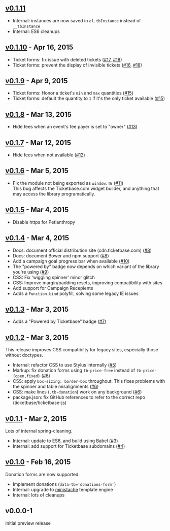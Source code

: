 ## [v0.1.11]

* Internal: instances are now saved in `el.tbInstance` instead of `__tbInstance`
* Internal: ES6 cleanups

## [v0.1.10] - Apr 16, 2015

* Ticket forms: fix issue with deleted tickets ([#17], [#18])
* Ticket forms: prevent the display of invisible tickets ([#16], [#18])

## [v0.1.9] - Apr 9, 2015

* Ticket forms: Honor a ticket's `min` and `max` quantities ([#15])
* Ticket forms: default the quantity to `1` if it's the only ticket available ([#15])

## [v0.1.8] - Mar 13, 2015

* Hide fees when an event's fee payer is set to "owner" ([#13])

## [v0.1.7] - Mar 12, 2015

* Hide fees when not available ([#12])

## [v0.1.6] - Mar 5, 2015

 * Fix the module not being exported as `window.TB` ([#11])<br>
   This bug affects the Ticketbase.com widget builder, and anything that may access the library programatically.

## [v0.1.5] - Mar 4, 2015

 * Disable https for Petlanthropy

## [v0.1.4] - Mar 4, 2015

 * Docs: document official distribution site (cdn.ticketbase.com) ([#8])
 * Docs: document Bower and npm support ([#8])
 * Add a campaign goal progress bar when available ([#10])
 * The "powered by" badge now depends on which variant of the library you're using ([#9])
 * CSS: Fix 'wiggling spinner' minor glitch
 * CSS: Improve margin/padding resets, improving compatibility with sites
 * Add support for Campaign Recepients
 * Adds a `Function.bind` polyfill, solving some legacy IE issues

## [v0.1.3] - Mar 3, 2015

 * Adds a "Powered by Ticketbase" badge ([#7])

## [v0.1.2] - Mar 3, 2015

This release improves CSS compatibilty for legacy sites, especially those without doctypes.

 * Internal: refactor CSS to use Stylus internally ([#5])
 * Markup: fix donation forms using `tb-price-free` instead of `tb-price-{open,fixed}` ([#6])
 * CSS: apply `box-sizing: border-box` throughout. This fixes problems with the spinner and table misalignments ([#6])
 * CSS: make lines (`.tb-donation`) work on any background ([#6])
 * package.json: fix GitHub references to refer to the correct repo (ticketbase/ticketbase-js)

## [v0.1.1] - Mar 2, 2015

Lots of internal spring-cleaning.

 * Internal: update to ES6, and build using Babel ([#3])
 * Internal: add support for Ticketbase subdomains ([#4])

## [v0.1.0] - Feb 16, 2015

Donation forms are now supported.

 * Implement donations (`data-tb='donations-form'`)
 * Internal: upgrade to [ministache](https://www.npmjs.com/package/ministache) template engine
 * Internal: lots of cleanups

## v0.0.0-1

Initial preview release

[#3]: https://github.com/ticketbase/ticketbase-js/issues/3
[#4]: https://github.com/ticketbase/ticketbase-js/issues/4
[#5]: https://github.com/ticketbase/ticketbase-js/issues/5
[#6]: https://github.com/ticketbase/ticketbase-js/issues/6
[#7]: https://github.com/ticketbase/ticketbase-js/issues/7
[#8]: https://github.com/ticketbase/ticketbase-js/issues/8
[#9]: https://github.com/ticketbase/ticketbase-js/issues/9
[#10]: https://github.com/ticketbase/ticketbase-js/issues/10
[#11]: https://github.com/ticketbase/ticketbase-js/issues/11
[#12]: https://github.com/ticketbase/ticketbase-js/issues/12
[#13]: https://github.com/ticketbase/ticketbase-js/issues/13
[#14]: https://github.com/ticketbase/ticketbase-js/issues/14
[#15]: https://github.com/ticketbase/ticketbase-js/issues/15
[#16]: https://github.com/ticketbase/ticketbase-js/issues/16
[#17]: https://github.com/ticketbase/ticketbase-js/issues/17
[#18]: https://github.com/ticketbase/ticketbase-js/issues/18
[v0.1.11]: https://github.com/ticketbase/ticketbase-js/compare/v0.1.10...v0.1.11
[v0.1.10]: https://github.com/ticketbase/ticketbase-js/compare/v0.1.9...v0.1.10
[v0.1.9]: https://github.com/ticketbase/ticketbase-js/compare/v0.1.8...v0.1.9
[v0.1.8]: https://github.com/ticketbase/ticketbase-js/compare/v0.1.7...v0.1.8
[v0.1.7]: https://github.com/ticketbase/ticketbase-js/compare/v0.1.6...v0.1.7
[v0.1.6]: https://github.com/ticketbase/ticketbase-js/compare/v0.1.5...v0.1.6
[v0.1.5]: https://github.com/ticketbase/ticketbase-js/compare/v0.1.4...v0.1.5
[v0.1.4]: https://github.com/ticketbase/ticketbase-js/compare/v0.1.3...v0.1.4
[v0.1.3]: https://github.com/ticketbase/ticketbase-js/compare/v0.1.2...v0.1.3
[v0.1.2]: https://github.com/ticketbase/ticketbase-js/compare/v0.1.1...v0.1.2
[v0.1.1]: https://github.com/ticketbase/ticketbase-js/compare/v0.1.0...v0.1.1
[v0.1.0]: https://github.com/ticketbase/ticketbase-js/compare/v0.0.0-1...v0.1.0
